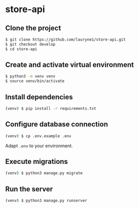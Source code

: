 # store-api

## Clone the project
```bash
$ git clone https://github.com/lauryne1/store-api.git
$ git checkout develop
$ cd store-api
```


## Create and activate virtual environment
```bash
$ python3 -m venv venv
$ source venv/bin/activate
```

## Install dependencies
```bash
(venv) $ pip install -r requirements.txt
```

## Configure database connection

```bash
(venv) $ cp .env.example .env
```

Adapt `.env` to your environment.

## Execute migrations

```bash
(venv) $ python3 manage.py migrate
```


## Run the server
```bash
(venv) $ python3 manage.py runserver
```
